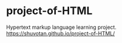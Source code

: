 # project-of-HTML
Hypertext markup language learning project.
https://shuvotan.github.io/project-of-HTML/
